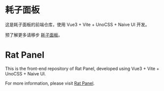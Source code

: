 # 耗子面板

这是耗子面板的前端仓库，使用 Vue3 + Vite + UnoCSS + Naive UI 开发。

预了解更多请移步 [耗子面板](https://github.com/TheTNB/panel)。

# Rat Panel

This is the front-end repository of Rat Panel, developed using Vue3 + Vite + UnoCSS + Naive UI.

For more information, please visit [Rat Panel](https://github.com/TheTNB/panel).
